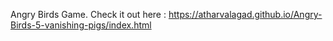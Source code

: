Angry Birds Game.
Check it out here : https://atharvalagad.github.io/Angry-Birds-5-vanishing-pigs/index.html


